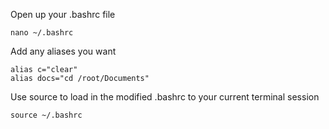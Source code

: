 Open up your .bashrc file
```
nano ~/.bashrc
```
Add any aliases you want
```
alias c="clear"
alias docs="cd /root/Documents"
```
Use source to load in the modified .bashrc to your current terminal session
```
source ~/.bashrc
```

